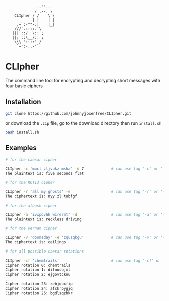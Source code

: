 ```
              .-""-.
             / .--. \
    CLIpher / /    \ \
            | |    | |
     ,=`:-""-.|    |_|
    ///`.::::.`\
   ||| ::/  \:: ;
   ||; ::\__/:: ;
    \\\ '::::' /  
     `=':-..-'`
 ```
# CLIpher
The command line tool for encrypting and decrypting short messages with four basic ciphers

## Installation
```bash
git clone https://github.com/johnnyjoxenfree/CLIpher.git
```
or download the `.zip` file, go to the download directory then run `install.sh`
```bash
bash install.sh
```

## Examples

```bash
# for the caesar cipher

CLIpher -c 'mpcl zljvukz msha' -d 7            # can use tag '-c' or '--caesar'
The plaintext is: five seconds flat

# for the ROT13 cipher

CLIpher -r 'all my ghosts' -e                  # can use tag '-r' or '--rot13'
The ciphertext is: nyy zl tubfgf

# for the atbash cipher

CLIpher -a 'ivxpovhh wirermt' -d               # can use tag '-a' or '--atbash'
The plaintext is: reckless driving

# for the vernam cipher

CLIpher -v 'doomsday' -e 'zquzqkgu'            # can use tag '-v' or '--vernam'
The ciphertext is: ceilings

# for all possible caesar rotations

CLIpher -cf 'chemtrails'                       # can use tag '-cf' or '--caesarforce'
Cipher rotation 0: chemtrails
Cipher rotation 1: difnusbjmt
Cipher rotation 2: ejgovtcknu
...
Cipher rotation 23: zebjqoxfip
Cipher rotation 24: afckrpygjq
Cipher rotation 25: bgdlsqzhkr
```
